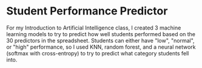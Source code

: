 # Student Performance Predictor

For my Introduction to Artificial Intelligence class, I created 3 machine learning models to try to predict how well students performed based on the 30 predictors in the spreadsheet. Students can either have "low", "normal", or "high" performance, so I used KNN, random forest, and a neural network (softmax with cross-entropy) to try to predict what category students fell into.

